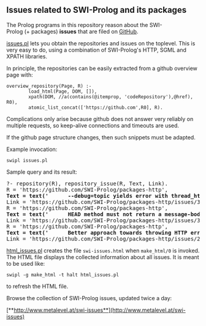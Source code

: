 ## Issues related to SWI-Prolog and its packages

The Prolog programs in this repository reason about the
SWI-Prolog&nbsp;(+&nbsp;packages) **issues** that are filed on
[GitHub](https://github.com/SWI-Prolog).

[issues.pl](issues.pl) lets you obtain the repositories and issues on
the toplevel. This is very easy to do, using a combination of
SWI-Prolog's HTTP, SGML and XPATH&nbsp;libraries.

In principle, the repositories can be easily extracted from a github
overview page with:

    overview_repository(Page, R) :-
            load_html(Page, DOM, []),
            xpath(DOM, //a(contains(@itemprop, 'codeRepository'),@href), R0),
            atomic_list_concat(['https://github.com',R0], R).

Complications only arise because github does not answer very reliably
on multiple requests, so keep-alive connections and timeouts are used.

If the github page structure changes, then such snippets must be adapted.

Example invocation:

    swipl issues.pl

Sample query and its result:

<pre>
?- repository(R), repository_issue(R, Text, Link).
R = 'https://github.com/SWI-Prolog/packages-http',
<b>Text = text('      --debug=topic yields error with thread_httpd\n    '),</b>
Link = 'https://github.com/SWI-Prolog/packages-http/issues/32' ;
R = 'https://github.com/SWI-Prolog/packages-http',
<b>Text = text('      HEAD method must not return a message-body in the response\n    '),</b>
Link = 'https://github.com/SWI-Prolog/packages-http/issues/31' ;
R = 'https://github.com/SWI-Prolog/packages-http',
<b>Text = text('      Better approach towards throwing HTTP errors\n    '),</b>
Link = 'https://github.com/SWI-Prolog/packages-http/issues/20' .
</pre>

[html_issues.pl](html_issues) creates the file `swi-issues.html` when
`make_html/0` is invoked. The HTML&nbsp;file displays the collected
information about all issues. It is meant to be used like:

    swipl -g make_html -t halt html_issues.pl

to refresh the HTML file.

Browse the collection of SWI-Prolog issues, updated twice a day:

[**http://www.metalevel.at/swi-issues**](http://www.metalevel.at/swi-issues)

